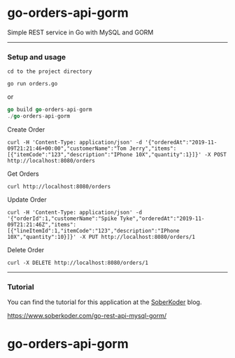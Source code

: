 # go-orders-api-gorm
Simple REST service in Go with MySQL and GORM

***
### Setup and usage
```
cd to the project directory
```

```
go run orders.go
```

or

```go
go build go-orders-api-gorm
./go-orders-api-gorm
```

Create Order
```shell
curl -H 'Content-Type: application/json' -d '{"orderedAt":"2019-11-09T21:21:46+00:00","customerName":"Tom Jerry","items":[{"itemCode":"123","description":"IPhone 10X","quantity":1}]}' -X POST http://localhost:8080/orders
```

Get Orders
```shell
curl http://localhost:8080/orders
```

Update Order
```shell
curl -H 'Content-Type: application/json' -d '{"orderId":1,"customerName":"Spike Tyke","orderedAt":"2019-11-09T21:21:46Z","items":[{"lineItemId":1,"itemCode":"123","description":"IPhone 10X","quantity":10}]}' -X PUT http://localhost:8080/orders/1
```

Delete Order
```shell
curl -X DELETE http://localhost:8080/orders/1
```

***
### Tutorial

You can find the tutorial for this application at the [SoberKoder](https://www.soberkoder.com/) blog.

https://www.soberkoder.com/go-rest-api-mysql-gorm/
# go-orders-api-gorm
